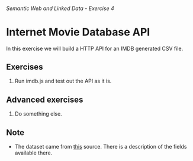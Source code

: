 ###### Semantic Web and Linked Data - Exercise 4
# Internet Movie Database API
In this exercise we will build a HTTP API for an IMDB generated CSV file.

## Exercises
1. Run imdb.js and test out the API as it is.

## Advanced exercises
1. Do something else.

## Note
- The dataset came from [this](had.co.nz/data/movies/) source. There is a description of the fields available there.
